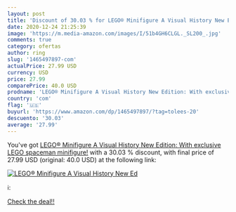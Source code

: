 ```yaml
---
layout: post
title: 'Discount of 30.03 % for LEGO® Minifigure A Visual History New Ed'
date: 2020-12-24 21:25:39
image: 'https://m.media-amazon.com/images/I/51b4GH6CLGL._SL200_.jpg'
comments: true
category: ofertas
author: ring
slug: '1465497897-com'
actualPrice: 27.99 USD
currency: USD
price: 27.99
comparePrice: 40.0 USD
prodname: 'LEGO® Minifigure A Visual History New Edition: With exclusive LEGO spaceman minifigure!'
country: 'com'
flag: '🇺🇸'
buyurl: 'https://www.amazon.com/dp/1465497897/?tag=tolees-20'
descuento: '30.03'
average: '27.99'
---
```


You've got [LEGO® Minifigure A Visual History New Edition: With exclusive LEGO spaceman minifigure!](https://www.amazon.com/dp/1465497897/?tag=tolees-20) with a  30.03 % discount, with final price of 27.99 USD (original: 40.0 USD) at the following link:

[![LEGO® Minifigure A Visual History New Ed](https://m.media-amazon.com/images/I/51b4GH6CLGL._SL200_.jpg)](https://www.amazon.com/dp/1465497897/?tag=tolees-20)

ℹ️:


[Check the deal!!](https://www.amazon.com/dp/1465497897/?tag=tolees-20)
